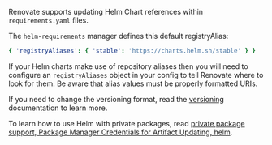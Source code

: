 Renovate supports updating Helm Chart references within `requirements.yaml` files.

The `helm-requirements` manager defines this default registryAlias:

```yaml
{ 'registryAliases': { 'stable': 'https://charts.helm.sh/stable' } }
```

If your Helm charts make use of repository aliases then you will need to configure an `registryAliases` object in your config to tell Renovate where to look for them. Be aware that alias values must be properly formatted URIs.

If you need to change the versioning format, read the [versioning](https://docs.renovatebot.com/modules/versioning/) documentation to learn more.

To learn how to use Helm with private packages, read [private package support, Package Manager Credentials for Artifact Updating, helm](https://docs.renovatebot.com/getting-started/private-packages/#helm).
